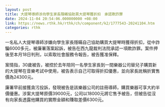 ```yaml
---
layout: post
title: 大提琴導師涉向學生家長隱瞞協助買大提琴獲折扣　承認欺詐罪
date: 2024-11-04 20:54:06.000000000 +08:00
link: https://news.rthk.hk/rthk/ch/component/k2/1777543-20241104.htm
categories: rthk
---
```


一名私人大提琴導師涉嫌向學生家長隱瞞自己協助購買大提琴時獲得折扣，從中詐騙6000多元，被廉署落案起訴，被告在西九龍裁判法院承認一項欺詐罪。案件押後至本月18日判刑，以索取社會服務令報告，被告獲准保釋。

案情指，30歲被告，被控於去年陪同一名學生家長到一間樂器公司替兒子購買新的大提琴在音樂考試中使用，被告表示自己可取得折扣優惠，並向家長訛稱折實售價為24300元。

廉署早前接獲貪污投訴，發現被告是該樂器公司的註冊導師，購買樂器可享大約半價優惠。涉案大提琴原價39000元，公司以18000元將它售予被告，但被告從沒有向家長透露他購買的實際金額和賺取差價6300元。
